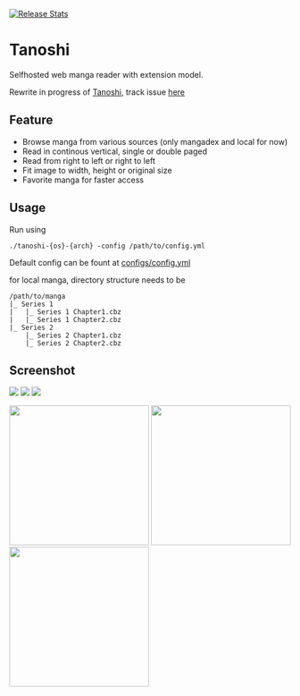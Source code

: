 [![Release Stats](https://img.shields.io/github/downloads/faldez/tanoshi/total.svg?logo=github)](https://somsubhra.com/github-release-stats/?username=faldez&repository=tanoshi)

# Tanoshi
Selfhosted web manga reader with extension model.

Rewrite in progress of [Tanoshi](https://github.com/faldez/tanoshi/tree/rust), track issue [here](https://github.com/faldez/tanoshi/issues/137)

## Feature
- Browse manga from various sources (only mangadex and local for now)
- Read in continous vertical, single or double paged
- Read from right to left or right to left
- Fit image to width, height or original size
- Favorite manga for faster access

## Usage
Run using
```
./tanoshi-{os}-{arch} -config /path/to/config.yml
```
Default config can be fount at [configs/config.yml](configs/config.yml)

for local manga, directory structure needs to be
```
/path/to/manga
|_ Series 1
|   |_ Series 1 Chapter1.cbz
|   |_ Series 1 Chapter2.cbz
|_ Series 2
    |_ Series 2 Chapter1.cbz
    |_ Series 2 Chapter2.cbz    
```

## Screenshot
![](assets/Screen%20Shot%202021-01-31%20at%2016.20.38.png)
![](assets/Screen%20Shot%202021-01-31%20at%2016.23.41.png)
![](assets/Screen%20Shot%202021-01-31%20at%2016.20.34.png)

<img src="assets/IMG_73577C410A56-1.jpeg" width="250">
<img src="assets/IMG_3436B10A2508-1.jpeg" width="250">
<img src="assets/IMG_B8461880E874-1.jpeg" width="250">
